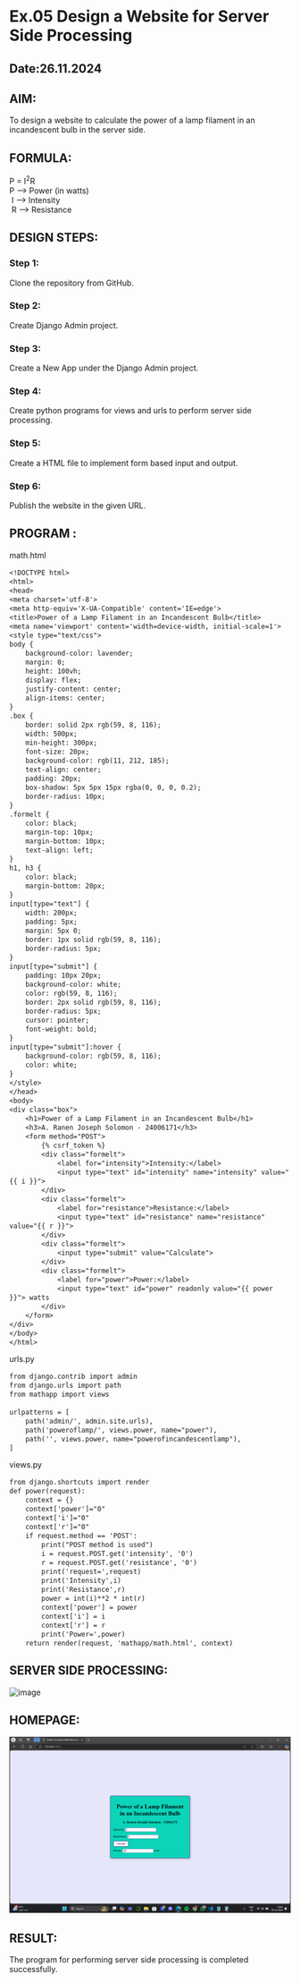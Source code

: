 # Ex.05 Design a Website for Server Side Processing
## Date:26.11.2024

## AIM:
 To design a website to calculate the power of a lamp filament in an incandescent bulb in the server side. 


## FORMULA:
P = I<sup>2</sup>R
<br> P --> Power (in watts)
<br> I --> Intensity
<br> R --> Resistance

## DESIGN STEPS:

### Step 1:
Clone the repository from GitHub.

### Step 2:
Create Django Admin project.

### Step 3:
Create a New App under the Django Admin project.

### Step 4:
Create python programs for views and urls to perform server side processing.

### Step 5:
Create a HTML file to implement form based input and output.

### Step 6:
Publish the website in the given URL.

## PROGRAM :
math.html
```
<!DOCTYPE html>
<html>
<head>
<meta charset='utf-8'>
<meta http-equiv='X-UA-Compatible' content='IE=edge'>
<title>Power of a Lamp Filament in an Incandescent Bulb</title>
<meta name='viewport' content='width=device-width, initial-scale=1'>
<style type="text/css">
body {
    background-color: lavender;
    margin: 0;
    height: 100vh;
    display: flex;
    justify-content: center;
    align-items: center;
}
.box {
    border: solid 2px rgb(59, 8, 116);
    width: 500px;
    min-height: 300px;
    font-size: 20px;
    background-color: rgb(11, 212, 185);
    text-align: center;
    padding: 20px;
    box-shadow: 5px 5px 15px rgba(0, 0, 0, 0.2);
    border-radius: 10px;
}
.formelt {
    color: black;
    margin-top: 10px;
    margin-bottom: 10px;
    text-align: left;
}
h1, h3 {
    color: black;
    margin-bottom: 20px;
}
input[type="text"] {
    width: 200px;
    padding: 5px;
    margin: 5px 0;
    border: 1px solid rgb(59, 8, 116);
    border-radius: 5px;
}
input[type="submit"] {
    padding: 10px 20px;
    background-color: white;
    color: rgb(59, 8, 116);
    border: 2px solid rgb(59, 8, 116);
    border-radius: 5px;
    cursor: pointer;
    font-weight: bold;
}
input[type="submit"]:hover {
    background-color: rgb(59, 8, 116);
    color: white;
}
</style>
</head>
<body>
<div class="box">
    <h1>Power of a Lamp Filament in an Incandescent Bulb</h1>
    <h3>A. Ranen Joseph Solomon - 24006171</h3>
    <form method="POST">
        {% csrf_token %}
        <div class="formelt">
            <label for="intensity">Intensity:</label>
            <input type="text" id="intensity" name="intensity" value="{{ i }}"> 
        </div>
        <div class="formelt">
            <label for="resistance">Resistance:</label>
            <input type="text" id="resistance" name="resistance" value="{{ r }}"> 
        </div>
        <div class="formelt">
            <input type="submit" value="Calculate">
        </div>
        <div class="formelt">
            <label for="power">Power:</label>
            <input type="text" id="power" readonly value="{{ power }}"> watts
        </div>
    </form>
</div>
</body>
</html>
```
urls.py
```
from django.contrib import admin
from django.urls import path
from mathapp import views

urlpatterns = [
    path('admin/', admin.site.urls),
    path('poweroflamp/', views.power, name="power"),
    path('', views.power, name="powerofincandescentlamp"),
]
```
views.py
```
from django.shortcuts import render
def power(request):
    context = {}  
    context['power']="0"
    context['i']="0"
    context['r']="0"
    if request.method == 'POST':
        print("POST method is used")
        i = request.POST.get('intensity', '0')
        r = request.POST.get('resistance', '0')
        print('request=',request)
        print('Intensity',i)
        print('Resistance',r)
        power = int(i)**2 * int(r)
        context['power'] = power
        context['i'] = i
        context['r'] = r
        print('Power=',power)
    return render(request, 'mathapp/math.html', context)
```


## SERVER SIDE PROCESSING:
![image](https://github.com/user-attachments/assets/965fd074-b05b-4054-8465-bc0deaca192f)


## HOMEPAGE:
![alt text](image-1.png)

## RESULT:
The program for performing server side processing is completed successfully.
